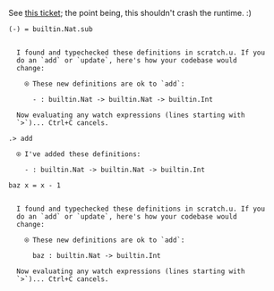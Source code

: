 See [this ticket](https://github.com/unisonweb/unison/issues/873); the point being, this shouldn't crash the runtime. :)

```unison
(-) = builtin.Nat.sub
```

```ucm

  I found and typechecked these definitions in scratch.u. If you
  do an `add` or `update`, here's how your codebase would
  change:
  
    ⍟ These new definitions are ok to `add`:
    
      - : builtin.Nat -> builtin.Nat -> builtin.Int
   
  Now evaluating any watch expressions (lines starting with
  `>`)... Ctrl+C cancels.

```
```ucm
.> add

  ⍟ I've added these definitions:
  
    - : builtin.Nat -> builtin.Nat -> builtin.Int

```
```unison
baz x = x - 1
```

```ucm

  I found and typechecked these definitions in scratch.u. If you
  do an `add` or `update`, here's how your codebase would
  change:
  
    ⍟ These new definitions are ok to `add`:
    
      baz : builtin.Nat -> builtin.Int
   
  Now evaluating any watch expressions (lines starting with
  `>`)... Ctrl+C cancels.

```

